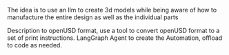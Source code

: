 The idea is to use an llm to create 3d models while being aware of how to manufacture the entire design as well as the individual parts

Description to openUSD format, use a tool to convert openUSD format to a set of print instructions.
LangGraph Agent to create the Automation, offload to code as needed.
